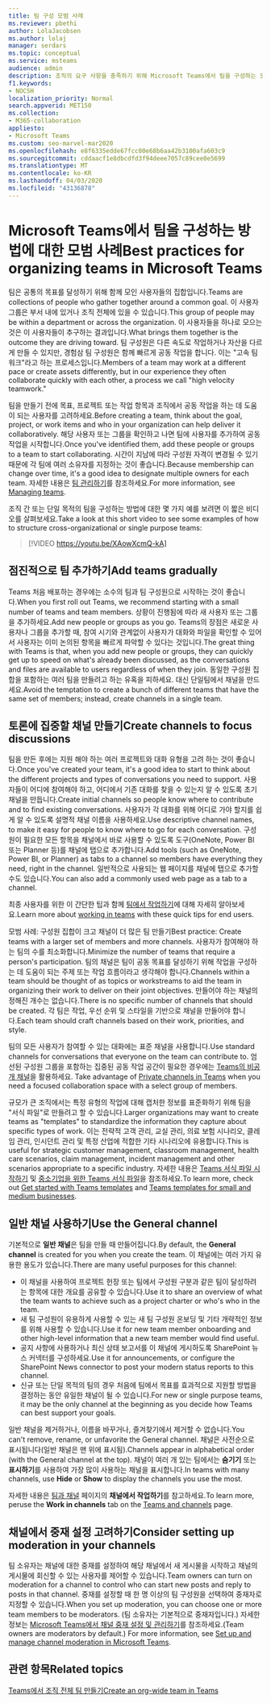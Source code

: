 ```yaml
---
title: 팀 구성 모범 사례
ms.reviewer: pbethi
author: LolaJacobsen
ms.author: lolaj
manager: serdars
ms.topic: conceptual
ms.service: msteams
audience: admin
description: 조직의 요구 사항을 충족하기 위해 Microsoft Teams에서 팀을 구성하는 모범 사례에 대해 알아보세요.
f1.keywords:
- NOCSH
localization_priority: Normal
search.appverid: MET150
ms.collection:
- M365-collaboration
appliesto:
- Microsoft Teams
ms.custom: seo-marvel-mar2020
ms.openlocfilehash: e8f6335edde67fcc00e68b6aa42b3100afa603c9
ms.sourcegitcommit: cddaacf1e8dbcdfd3f94deee7057c89cee0e5699
ms.translationtype: MT
ms.contentlocale: ko-KR
ms.lasthandoff: 04/03/2020
ms.locfileid: "43136878"
---
```

<a name="best-practices-for-organizing-teams-in-microsoft-teams"></a><span data-ttu-id="354ab-103">Microsoft Teams에서 팀을 구성하는 방법에 대한 모범 사례</span><span class="sxs-lookup"><span data-stu-id="354ab-103">Best practices for organizing teams in Microsoft Teams</span></span>
======================================================

<span data-ttu-id="354ab-104">팀은 공통의 목표를 달성하기 위해 함께 모인 사용자들의 집합입니다.</span><span class="sxs-lookup"><span data-stu-id="354ab-104">Teams are collections of people who gather together around a common goal.</span></span> <span data-ttu-id="354ab-105">이 사용자 그룹은 부서 내에 있거나 조직 전체에 있을 수 있습니다.</span><span class="sxs-lookup"><span data-stu-id="354ab-105">This group of people may be within a department or across the organization.</span></span> <span data-ttu-id="354ab-106">이 사용자들을 하나로 모으는 것은 이 사용자들이 추구하는 결과입니다.</span><span class="sxs-lookup"><span data-stu-id="354ab-106">What brings them together is the outcome they are driving toward.</span></span> <span data-ttu-id="354ab-107">팀 구성원은 다른 속도로 작업하거나 자산을 다르게 만들 수 있지만, 경험삼 팀 구성원은 함께 빠르게 공동 작업을 합니다. 이는 "고속 팀워크"라고 하는 프로세스입니다.</span><span class="sxs-lookup"><span data-stu-id="354ab-107">Members of a team may work at a different pace or create assets differently, but in our experience they often collaborate quickly with each other, a process we call "high velocity teamwork."</span></span>  

<span data-ttu-id="354ab-108">팀을 만들기 전에 목표, 프로젝트 또는 작업 항목과 조직에서 공동 작업을 하는 데 도움이 되는 사용자를 고려하세요.</span><span class="sxs-lookup"><span data-stu-id="354ab-108">Before creating a team, think about the goal, project, or work items and who in your organization can help deliver it collaboratively.</span></span> <span data-ttu-id="354ab-109">해당 사용자 또는 그룹을 확인하고 나면 팀에 사용자를 추가하여 공동 작업을 시작합니다.</span><span class="sxs-lookup"><span data-stu-id="354ab-109">Once you've identified them, add these people or groups to a team to start collaborating.</span></span> <span data-ttu-id="354ab-110">시간이 지남에 따라 구성원 자격이 변경될 수 있기 때문에 각 팀에 여러 소유자를 지정하는 것이 좋습니다.</span><span class="sxs-lookup"><span data-stu-id="354ab-110">Because membership can change over time, it's a good idea to designate multiple owners for each team.</span></span> <span data-ttu-id="354ab-111">자세한 내용은 [팀 관리하기](https://support.office.com/article/Teams-and-Channels-df38ae23-8f85-46d3-b071-cb11b9de5499)를 참조하세요.</span><span class="sxs-lookup"><span data-stu-id="354ab-111">For more information, see [Managing teams](https://support.office.com/article/Teams-and-Channels-df38ae23-8f85-46d3-b071-cb11b9de5499).</span></span>

<span data-ttu-id="354ab-112">조직 간 또는 단일 목적의 팀을 구성하는 방법에 대한 몇 가지 예를 보려면 이 짧은 비디오를 살펴보세요.</span><span class="sxs-lookup"><span data-stu-id="354ab-112">Take a look at this short video to see some examples of how to structure cross-organizational or single purpose teams:</span></span>

> [!VIDEO https://youtu.be/XAowXcmQ-kA]

## <a name="add-teams-gradually"></a><span data-ttu-id="354ab-113">점진적으로 팀 추가하기</span><span class="sxs-lookup"><span data-stu-id="354ab-113">Add teams gradually</span></span>

<span data-ttu-id="354ab-114">Teams 처음 배포하는 경우에는 소수의 팀과 팀 구성원으로 시작하는 것이 좋습니다.</span><span class="sxs-lookup"><span data-stu-id="354ab-114">When you first roll out Teams, we recommend starting with a small number of teams and team members.</span></span> <span data-ttu-id="354ab-115">상황이 진행됨에 따라 새 사용자 또는 그룹을 추가하세요.</span><span class="sxs-lookup"><span data-stu-id="354ab-115">Add new people or groups as you go.</span></span> <span data-ttu-id="354ab-116">Teams의 장점은 새로운 사용자나 그룹을 추가할 때, 참여 시기와 관계없이 사용자가 대화와 파일을 확인할 수 있어서 사용자는 이미 논의된 항목을 빠르게 파악할 수 있다는 것입니다.</span><span class="sxs-lookup"><span data-stu-id="354ab-116">The great thing with Teams is that, when you add new people or groups, they can quickly get up to speed on what's already been discussed, as the conversations and files are available to users regardless of when they join.</span></span> <span data-ttu-id="354ab-117">동일한 구성원 집합을 포함하는 여러 팀을 만들려고 하는 유혹을 피하세요. 대신 단일팀에서 채널을 만드세요.</span><span class="sxs-lookup"><span data-stu-id="354ab-117">Avoid the temptation to create a bunch of different teams that have the same set of members; instead, create channels in a single team.</span></span>

## <a name="create-channels-to-focus-discussions"></a><span data-ttu-id="354ab-118">토론에 집중할 채널 만들기</span><span class="sxs-lookup"><span data-stu-id="354ab-118">Create channels to focus discussions</span></span>

<span data-ttu-id="354ab-119">팀을 만든 후에는 지원 해야 하는 여러 프로젝트와 대화 유형을 고려 하는 것이 좋습니다.</span><span class="sxs-lookup"><span data-stu-id="354ab-119">Once you've created your team, it's a good idea to start to think about the different projects and types of conversations you need to support.</span></span> <span data-ttu-id="354ab-120">사용자들이 어디에 참여해야 하고, 어디에서 기존 대화를 찾을 수 있는지 알 수 있도록 초기 채널을 만듭니다.</span><span class="sxs-lookup"><span data-stu-id="354ab-120">Create initial channels so people know where to contribute and to find existing conversations.</span></span> <span data-ttu-id="354ab-121">사용자가 각 대화를 위해 어디로 가야 할지를 쉽게 알 수 있도록 설명적 채널 이름을 사용하세요.</span><span class="sxs-lookup"><span data-stu-id="354ab-121">Use descriptive channel names, to make it easy for people to know where to go for each conversation.</span></span> <span data-ttu-id="354ab-122">구성원이 필요한 모든 항목을 채널에서 바로 사용할 수 있도록 도구(OneNote, Power BI 또는 Planner 등)를 채널에 탭으로 추가합니다.</span><span class="sxs-lookup"><span data-stu-id="354ab-122">Add tools (such as OneNote, Power BI, or Planner) as tabs to a channel so members have everything they need, right in the channel.</span></span> <span data-ttu-id="354ab-123">일반적으로 사용되는 웹 페이지를 채널에 탭으로 추가할 수도 있습니다.</span><span class="sxs-lookup"><span data-stu-id="354ab-123">You can also add a commonly used web page as a tab to a channel.</span></span> 

<span data-ttu-id="354ab-124">최종 사용자를 위한 이 간단한 팁과 함께 [팀에서 작업하기](https://support.office.com/article/teams-and-channels-df38ae23-8f85-46d3-b071-cb11b9de5499#ID0EAABAAA=Work_in_teams)에 대해 자세히 알아보세요.</span><span class="sxs-lookup"><span data-stu-id="354ab-124">Learn more about [working in teams](https://support.office.com/article/teams-and-channels-df38ae23-8f85-46d3-b071-cb11b9de5499#ID0EAABAAA=Work_in_teams) with these quick tips for end users.</span></span> 

<span data-ttu-id="354ab-125">모범 사례: 구성원 집합이 크고 채널이 더 많은 팀 만들기</span><span class="sxs-lookup"><span data-stu-id="354ab-125">Best practice: Create teams with a larger set of members and more channels.</span></span> <span data-ttu-id="354ab-126">사용자가 참여해야 하는 팀의 수를 최소화합니다.</span><span class="sxs-lookup"><span data-stu-id="354ab-126">Minimize the number of teams that require a person's participation.</span></span> <span data-ttu-id="354ab-127">팀의 채널은 팀이 공동 목표를 달성하기 위해 작업을 구성하는 데 도움이 되는 주제 또는 작업 흐름이라고 생각해야 합니다.</span><span class="sxs-lookup"><span data-stu-id="354ab-127">Channels within a team should be thought of as topics or workstreams to aid the team in organizing their work to deliver on their joint objectives.</span></span> <span data-ttu-id="354ab-128">만들어야 하는 채널의 정해진 개수는 없습니다.</span><span class="sxs-lookup"><span data-stu-id="354ab-128">There is no specific number of channels that should be created.</span></span> <span data-ttu-id="354ab-129">각 팀은 작업, 우선 순위 및 스타일을 기반으로 채널을 만들어야 합니다.</span><span class="sxs-lookup"><span data-stu-id="354ab-129">Each team should craft channels based on their work, priorities, and style.</span></span> 

<span data-ttu-id="354ab-130">팀의 모든 사용자가 참여할 수 있는 대화에는 표준 채널을 사용합니다.</span><span class="sxs-lookup"><span data-stu-id="354ab-130">Use standard channels for conversations that everyone on the team can contribute to.</span></span> <span data-ttu-id="354ab-131">엄선된 구성원 그룹을 포함하는 집중된 공동 작업 공간이 필요한 경우에는 [Teams의 비공개 채널](private-channels.md)을 활용하세요. </span><span class="sxs-lookup"><span data-stu-id="354ab-131">Take advantage of [Private channels in Teams](private-channels.md) when you need a focused collaboration space with a select group of members.</span></span>

<span data-ttu-id="354ab-132">규모가 큰 조직에서는 특정 유형의 작업에 대해 캡처한 정보를 표준화하기 위해 팀을 "서식 파일"로 만들려고 할 수 있습니다.</span><span class="sxs-lookup"><span data-stu-id="354ab-132">Larger organizations may want to create teams as "templates" to standardize the information they capture about specific types of work.</span></span> <span data-ttu-id="354ab-133">이는 전략적 고객 관리, 교실 관리, 의료 보험 시나리오, 클레임 관리, 인시던트 관리 및 특정 산업에 적합한 기타 시나리오에 유용합니다.</span><span class="sxs-lookup"><span data-stu-id="354ab-133">This is useful for strategic customer management, classroom management, health care scenarios, claim management, incident management and other scenarios appropriate to a specific industry.</span></span> <span data-ttu-id="354ab-134">자세한 내용은 [Teams 서식 파일 시작하기](get-started-with-teams-templates.md) 및 [중소기업을 위한 Teams 서식 파일](smb-templates.md)을 참조하세요.</span><span class="sxs-lookup"><span data-stu-id="354ab-134">To learn more, check out [Get started with Teams templates](get-started-with-teams-templates.md) and [Teams templates for small and medium businesses](smb-templates.md).</span></span>

## <a name="use-the-general-channel"></a><span data-ttu-id="354ab-135">일반 채널 사용하기</span><span class="sxs-lookup"><span data-stu-id="354ab-135">Use the General channel</span></span>

<span data-ttu-id="354ab-136">기본적으로 **일반 채널**은 팀을 만들 때 만들어집니다.</span><span class="sxs-lookup"><span data-stu-id="354ab-136">By default, the **General channel** is created for you when you create the team.</span></span> <span data-ttu-id="354ab-137">이 채널에는 여러 가지 유용한 용도가 있습니다.</span><span class="sxs-lookup"><span data-stu-id="354ab-137">There are many useful purposes for this channel:</span></span>

- <span data-ttu-id="354ab-138">이 채널을 사용하여 프로젝트 헌장 또는 팀에서 구성원 구분과 같은 팀이 달성하려는 항목에 대한 개요를 공유할 수 있습니다.</span><span class="sxs-lookup"><span data-stu-id="354ab-138">Use it to share an overview of what the team wants to achieve such as a project charter or who's who in the team.</span></span>
- <span data-ttu-id="354ab-139">새 팀 구성원이 유용하게 사용할 수 있는 새 팀 구성원 온보딩 및 기타 개략적인 정보를 위해 사용할 수 있습니다.</span><span class="sxs-lookup"><span data-stu-id="354ab-139">Use it for new team member onboarding and other high-level information that a new team member would find useful.</span></span>
- <span data-ttu-id="354ab-140">공지 사항에 사용하거나 최신 상태 보고서를 이 채널에 게시하도록 SharePoint 뉴스 커넥터를 구성하세요.</span><span class="sxs-lookup"><span data-stu-id="354ab-140">Use it for announcements, or configure the SharePoint News connector to post your modern status reports to this channel.</span></span>  
- <span data-ttu-id="354ab-141">신규 또는 단일 목적의 팀의 경우 처음에 팀에서 목표를 효과적으로 지원할 방법을 결정하는 동안 유일한 채널이 될 수 있습니다.</span><span class="sxs-lookup"><span data-stu-id="354ab-141">For new or single purpose teams, it may be the only channel at the beginning as you decide how Teams can best support your goals.</span></span>

<span data-ttu-id="354ab-142">일반 채널을 제거하거나, 이름을 바꾸거나, 즐겨찾기에서 제거할 수 없습니다.</span><span class="sxs-lookup"><span data-stu-id="354ab-142">You can't remove, rename, or unfavorite the General channel.</span></span> <span data-ttu-id="354ab-143">채널은 사전순으로 표시됩니다(일반 채널은 맨 위에 표시됨).</span><span class="sxs-lookup"><span data-stu-id="354ab-143">Channels appear in alphabetical order (with the General channel at the top).</span></span> <span data-ttu-id="354ab-144">채널이 여러 개 있는 팀에서는 **숨기기** 또는 **표시하기**를 사용하여 가장 많이 사용하는 채널을 표시합니다.</span><span class="sxs-lookup"><span data-stu-id="354ab-144">In teams with many channels, use **Hide** or **Show** to display the channels you use the most.</span></span>

<span data-ttu-id="354ab-145">자세한 내용은 [팀과 채널](https://support.office.com/article/teams-and-channels-df38ae23-8f85-46d3-b071-cb11b9de5499#ID0EAABAAA=Work_in_channels) 페이지의 **채널에서 작업하기**를 참고하세요.</span><span class="sxs-lookup"><span data-stu-id="354ab-145">To learn more, peruse the **Work in channels** tab on the [Teams and channels](https://support.office.com/article/teams-and-channels-df38ae23-8f85-46d3-b071-cb11b9de5499#ID0EAABAAA=Work_in_channels) page.</span></span>



## <a name="consider-setting-up-moderation-in-your-channels"></a><span data-ttu-id="354ab-146">채널에서 중재 설정 고려하기</span><span class="sxs-lookup"><span data-stu-id="354ab-146">Consider setting up moderation in your channels</span></span>

<span data-ttu-id="354ab-147">팀 소유자는 채널에 대한 중재를 설정하여 해당 채널에서 새 게시물을 시작하고 채널의 게시물에 회신할 수 있는 사용자를 제어할 수 있습니다.</span><span class="sxs-lookup"><span data-stu-id="354ab-147">Team owners can turn on moderation for a channel to control who can start new posts and reply to posts in that channel.</span></span> <span data-ttu-id="354ab-148">중재를 설정할 때 한 명 이상의 팀 구성원을 선택하여 중재자로 지정할 수 있습니다.</span><span class="sxs-lookup"><span data-stu-id="354ab-148">When you set up moderation, you can choose one or more team members to be moderators.</span></span> <span data-ttu-id="354ab-149">(팀 소유자는 기본적으로 중재자입니다.) 자세한 정보는 [Microsoft Teams에서 채널 중재 설정 및 관리하기](manage-channel-moderation-in-teams.md)를 참조하세요.</span><span class="sxs-lookup"><span data-stu-id="354ab-149">(Team owners are moderators by default.) For more information, see [Set up and manage channel moderation in Microsoft Teams](manage-channel-moderation-in-teams.md).</span></span>

## <a name="related-topics"></a><span data-ttu-id="354ab-150">관련 항목</span><span class="sxs-lookup"><span data-stu-id="354ab-150">Related topics</span></span>

[<span data-ttu-id="354ab-151">Teams에서 조직 전체 팀 만들기</span><span class="sxs-lookup"><span data-stu-id="354ab-151">Create an org-wide team in Teams</span></span>](create-an-org-wide-team.md)
